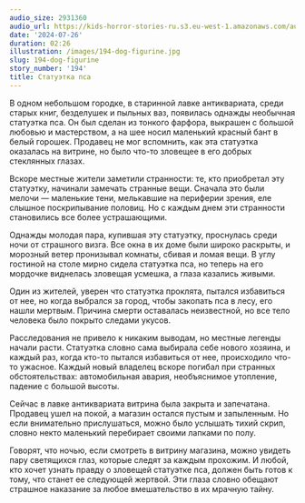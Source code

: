 ```yaml
---
audio_size: 2931360
audio_url: https://kids-horror-stories-ru.s3.eu-west-1.amazonaws.com/audio/194-dog-figurine.mp3
date: '2024-07-26'
duration: 02:26
illustration: /images/194-dog-figurine.jpg
slug: 194-dog-figurine
story_number: '194'
title: Статуэтка пса
---
```


В одном небольшом городке, в старинной лавке антиквариата, среди старых книг, безделушек и пыльных ваз, появилась однажды необычная статуэтка пса. Он был сделан из тонкого фарфора, выкрашен с большой любовью и мастерством, а на шее носил маленький красный бант в белый горошек. Продавец не мог вспомнить, как эта статуэтка оказалась на витрине, но было что-то зловещее в его добрых стеклянных глазах.

Вскоре местные жители заметили странности: те, кто приобретал эту статуэтку, начинали замечать странные вещи. Сначала это были мелочи — маленькие тени, мелькавшие на периферии зрения, еле слышное поскрипывание половиц. Но с каждым днем эти странности становились все более устрашающими.

Однажды молодая пара, купившая эту статуэтку, проснулась среди ночи от страшного визга. Все окна в их доме были широко раскрыты, и морозный ветер пронизывал комнаты, сбивая и ломая вещи. В углу гостиной на столе мирно сидела статуэтка пса, но теперь на его мордочке виднелась зловещая усмешка, а глаза казались живыми.

Один из жителей, уверен что статуэтка проклята, пытался избавиться от нее, но когда выбрался за город, чтобы закопать пса в лесу, его нашли мертвым. Причина смерти оставалась неизвестной, но все тело человека было покрыто следами укусов.

Расследования не привело к никаким выводам, но местные легенды начали расти. Статуэтка словно сама выбирала себе нового хозяина, и каждый раз, когда кто-то пытался избавиться от нее, происходило что-то ужасное. Каждый новый владелец вскоре погибал при странных обстоятельствах: автомобильная авария, необъяснимое утопление, падение с большой высоты.

Сейчас в лавке антиквариата витрина была закрыта и запечатана. Продавец ушел на покой, а магазин остался пустым и запыленным. Но если внимательно прислушаться, можно было услышать тихий скрип, словно некто маленький перебирает своими лапками по полу.

Говорят, что ночью, если смотреть в витрину магазина, можно увидеть пару светящихся глаз, которые следят за каждым прохожим. И любой, кто хочет узнать правду о зловещей статуэтке пса, должен быть готов к тому, что станет ее следующей жертвой. Эти глаза словно обещают страшное наказание за любое вмешательство в их мрачную тайну.